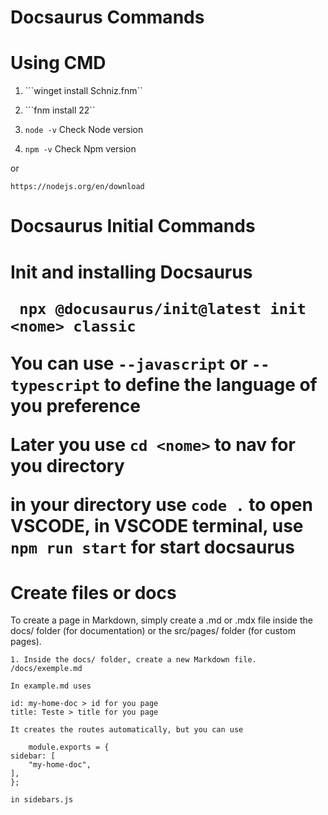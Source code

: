 <h1>Docsaurus Commands</h1>

<h1>Using CMD</h1>

1. ```winget install Schniz.fnm`` 

2. ```fnm install 22``

3. ```node -v``` Check Node version

4. ```npm -v``` Check Npm version

or

```https://nodejs.org/en/download```

<h1>Docsaurus Initial Commands<h1>

<p>Init and installing Docsaurus</p>

``` npx @docusaurus/init@latest init <nome> classic```

You can use ```--javascript``` or ```--typescript``` to define the language of you preference

Later you use ```cd <nome>``` to nav for you directory

in your directory use ```code .``` to open VSCODE, in VSCODE terminal, use ```npm run start``` for start docsaurus

<h1>Create files or docs</h1>

To create a page in Markdown, simply create a .md or .mdx file inside the docs/ folder (for documentation) or the src/pages/ folder (for custom pages).

    1. Inside the docs/ folder, create a new Markdown file. 
    /docs/exemple.md
    
    In example.md uses 

    id: my-home-doc > id for you page 
    title: Teste > title for you page

    It creates the routes automatically, but you can use

        module.exports = {
    sidebar: [
        "my-home-doc",
    ],
    };

    in sidebars.js


